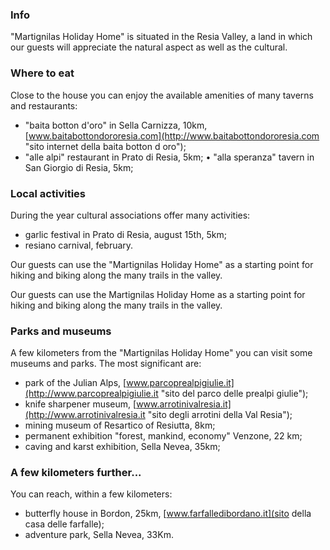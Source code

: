 ### Info

"Martignilas Holiday Home" is situated in the Resia Valley, a land in which our guests will appreciate the natural aspect as well as the cultural.

### Where to eat

Close to the house you can enjoy the available amenities of many taverns and restaurants:

* "baita botton d'oro" in Sella Carnizza, 10km, [www.baitabottondororesia.com](http://www.baitabottondororesia.com "sito internet della baita botton d oro");
* "alle alpi" restaurant in Prato di Resia, 5km;
• "alla speranza" tavern in San Giorgio di Resia, 5km;

### Local activities

During the year cultural associations offer many activities:

* garlic festival in Prato di Resia, august 15th, 5km;
* resiano carnival, february.

Our guests can use the "Martignilas Holiday Home" as a starting point for hiking and biking along the many trails in the valley.

Our guests  can use the Martignilas Holiday Home as a  starting point for hiking and biking along the many trails in the valley.

### Parks and museums

A few kilometers from the "Martignilas Holiday Home" you can visit some museums and parks. The most significant are:

* park of the Julian Alps, [www.parcoprealpigiulie.it](http://www.parcoprealpigiulie.it "sito del parco delle prealpi giulie");
* knife sharpener museum, [www.arrotinivalresia.it](http://www.arrotinivalresia.it "sito degli arrotini della Val Resia");
* mining museum of Resartico of Resiutta, 8km;
* permanent exhibition "forest, mankind, economy" Venzone, 22 km;
* caving and karst exhibition, Sella Nevea, 35km;

### A few kilometers further...

You can reach, within a few kilometers:

* butterfly house in Bordon, 25km, [www.farfalledibordano.it](sito della casa delle farfalle);
* adventure park, Sella Nevea, 33Km.
